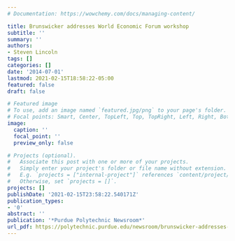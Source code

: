 ```yaml
---
# Documentation: https://wowchemy.com/docs/managing-content/

title: Brunswicker addresses World Economic Forum workshop
subtitle: ''
summary: ''
authors:
- Steven Lincoln
tags: []
categories: []
date: '2014-07-01'
lastmod: 2021-02-15T18:58:22-05:00
featured: false
draft: false

# Featured image
# To use, add an image named `featured.jpg/png` to your page's folder.
# Focal points: Smart, Center, TopLeft, Top, TopRight, Left, Right, BottomLeft, Bottom, BottomRight.
image:
  caption: ''
  focal_point: ''
  preview_only: false

# Projects (optional).
#   Associate this post with one or more of your projects.
#   Simply enter your project's folder or file name without extension.
#   E.g. `projects = ["internal-project"]` references `content/project/deep-learning/index.md`.
#   Otherwise, set `projects = []`.
projects: []
publishDate: '2021-02-15T23:58:22.540171Z'
publication_types:
- '0'
abstract: ''
publication: '*Purdue Polytechnic Newsroom*'
url_pdf: https://polytechnic.purdue.edu/newsroom/brunswicker-addresses-world-economic-forum-workshop
---
```

